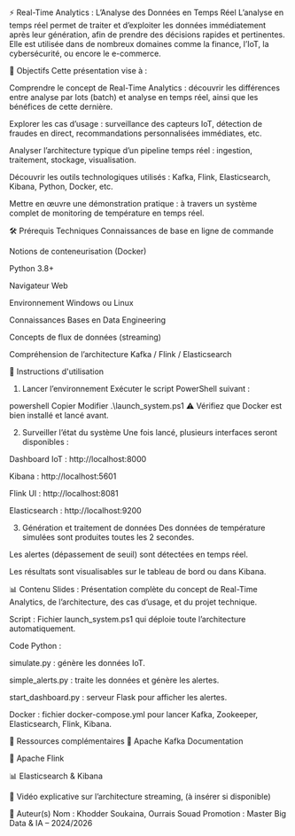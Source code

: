 ⚡ Real-Time Analytics : L’Analyse des Données en Temps Réel
L’analyse en temps réel permet de traiter et d’exploiter les données immédiatement après leur génération, afin de prendre des décisions rapides et pertinentes. Elle est utilisée dans de nombreux domaines comme la finance, l’IoT, la cybersécurité, ou encore le e-commerce.

📌 Objectifs
Cette présentation vise à :

Comprendre le concept de Real-Time Analytics : découvrir les différences entre analyse par lots (batch) et analyse en temps réel, ainsi que les bénéfices de cette dernière.

Explorer les cas d’usage : surveillance des capteurs IoT, détection de fraudes en direct, recommandations personnalisées immédiates, etc.

Analyser l’architecture typique d’un pipeline temps réel : ingestion, traitement, stockage, visualisation.

Découvrir les outils technologiques utilisés : Kafka, Flink, Elasticsearch, Kibana, Python, Docker, etc.

Mettre en œuvre une démonstration pratique : à travers un système complet de monitoring de température en temps réel.

🛠️ Prérequis
Techniques
Connaissances de base en ligne de commande

Notions de conteneurisation (Docker)

Python 3.8+

Navigateur Web

Environnement Windows ou Linux

Connaissances
Bases en Data Engineering

Concepts de flux de données (streaming)

Compréhension de l’architecture Kafka / Flink / Elasticsearch

🚀 Instructions d'utilisation
1. Lancer l’environnement
Exécuter le script PowerShell suivant :

powershell
Copier
Modifier
.\launch_system.ps1
⚠️ Vérifiez que Docker est bien installé et lancé avant.

2. Surveiller l’état du système
Une fois lancé, plusieurs interfaces seront disponibles :

Dashboard IoT : http://localhost:8000

Kibana : http://localhost:5601

Flink UI : http://localhost:8081

Elasticsearch : http://localhost:9200

3. Génération et traitement de données
Des données de température simulées sont produites toutes les 2 secondes.

Les alertes (dépassement de seuil) sont détectées en temps réel.

Les résultats sont visualisables sur le tableau de bord ou dans Kibana.

📊 Contenu
Slides : Présentation complète du concept de Real-Time Analytics, de l’architecture, des cas d’usage, et du projet technique.

Script : Fichier launch_system.ps1 qui déploie toute l’architecture automatiquement.

Code Python :

simulate.py : génère les données IoT.

simple_alerts.py : traite les données et génère les alertes.

start_dashboard.py : serveur Flask pour afficher les alertes.

Docker : fichier docker-compose.yml pour lancer Kafka, Zookeeper, Elasticsearch, Flink, Kibana.

🔗 Ressources complémentaires
📘 Apache Kafka Documentation

🔧 Apache Flink

📊 Elasticsearch & Kibana

🎥 Vidéo explicative sur l’architecture streaming, (à insérer si disponible)

👥 Auteur(s)
Nom : Khodder Soukaina, Ourrais Souad
Promotion : Master Big Data & IA – 2024/2026

